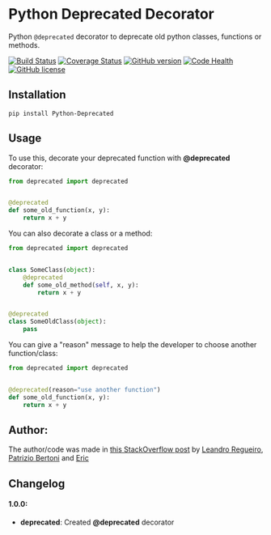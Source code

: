 # Python Deprecated Decorator

Python ``@deprecated`` decorator to deprecate old python classes, functions or methods.

[![Build Status](https://travis-ci.org/vrcmarcos/python-deprecated.svg?branch=master)](https://travis-ci.org/vrcmarcos/python-deprecated) [![Coverage Status](https://coveralls.io/repos/github/vrcmarcos/python-deprecated/badge.svg?branch=master)](https://coveralls.io/github/vrcmarcos/python-deprecated?branch=master) [![GitHub version](https://badge.fury.io/gh/vrcmarcos%2Fpython-deprecated.svg)](https://badge.fury.io/gh/vrcmarcos%2Fpython-deprecated) [![Code Health](https://landscape.io/github/vrcmarcos/python-deprecated/master/landscape.svg?style=flat)](https://landscape.io/github/vrcmarcos/python-deprecated/master) [![GitHub license](https://img.shields.io/badge/license-MIT-blue.svg)](https://raw.githubusercontent.com/vrcmarcos/python-deprecated/master/LICENSE)

## Installation

```shell
pip install Python-Deprecated
```

## Usage

To use this, decorate your deprecated function with **@deprecated** decorator:

```python
from deprecated import deprecated


@deprecated
def some_old_function(x, y):
    return x + y
```

You can also decorate a class or a method:

```python
from deprecated import deprecated


class SomeClass(object):
    @deprecated
    def some_old_method(self, x, y):
        return x + y


@deprecated
class SomeOldClass(object):
    pass
```

You can give a "reason" message to help the developer to choose another function/class:

```python
from deprecated import deprecated


@deprecated(reason="use another function")
def some_old_function(x, y):
    return x + y
```

## Author:

The author/code was made in [this StackOverflow post](http://stackoverflow.com/questions/2536307/decorators-in-the-python-standard-lib-deprecated-specifically) by [Leandro Regueiro](http://stackoverflow.com/users/1336250/leandro-regueiro), [Patrizio Bertoni](http://stackoverflow.com/users/1315480/patrizio-bertoni) and [Eric](http://stackoverflow.com/users/102441/eric)

## Changelog

#### 1.0.0:
- **deprecated**: Created **@deprecated** decorator